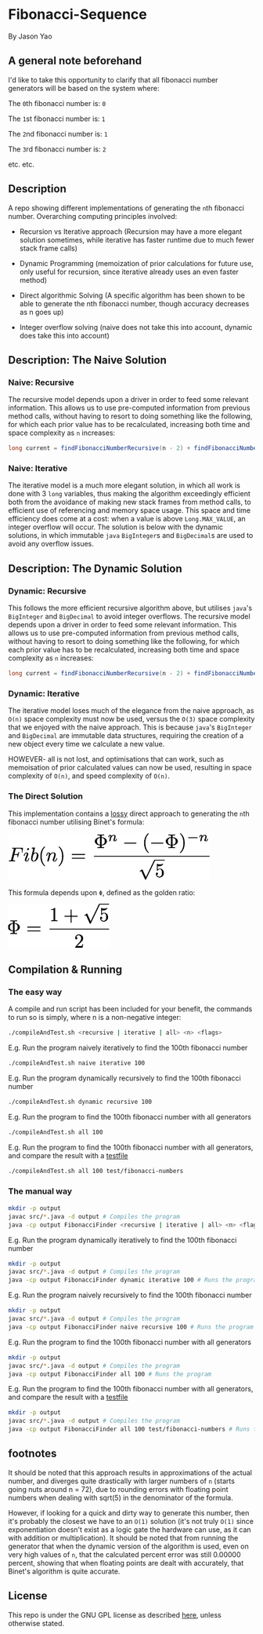 # Fibonacci-Sequence
By Jason Yao

## A general note beforehand
I'd like to take this opportunity to clarify that all fibonacci number generators will be based on the system where:

The `0`th fibonacci number is: `0`

The `1`st fibonacci number is: `1`

The `2`nd fibonacci number is: `1`

The `3`rd fibonacci number is: `2`

etc. etc.

## Description
A repo showing different implementations of generating the `n`th fibonacci number. Overarching computing principles involved:

- Recursion vs Iterative approach (Recursion may have a more elegant solution sometimes, while iterative has faster runtime due to much fewer stack frame
calls)

- Dynamic Programming (memoization of prior calculations for future use, only useful for recursion, since iterative already uses an even faster method)

- Direct algorithmic Solving (A specific algorithm has been shown to be able to generate the nth fibonacci number, though accuracy decreases as n goes up)

- Integer overflow solving (naive does not take this into account, dynamic does take this into account)

## Description: The Naive Solution

### Naive: Recursive
The recursive model depends upon a driver in order to feed some relevant information. This allows us to use pre-computed information from previous
method calls, without having to resort to doing something like the following, for which each prior value has to be recalculated, increasing both
time and space complexity as `n` increases:

```java
long current = findFibonacciNumberRecursive(n - 2) + findFibonacciNumberRecursive(n - 1) // NOTE: Very BAD
```

### Naive: Iterative
The iterative model is a much more elegant solution, in which all work is done with 3 `long` variables, thus making the algorithm exceedingly efficient
both from the avoidance of making new stack frames from method calls, to efficient use of referencing and memory space usage. This space and time efficiency
does come at a cost: when a value is above `Long.MAX_VALUE`, an integer overflow will occur. The solution is below with the dynamic solutions, in which immutable
`java` `BigInteger`s and `BigDecimal`s are used to avoid any overflow issues.

## Description: The Dynamic Solution

### Dynamic: Recursive
This follows the more efficient recursive algorithm above, but utilises `java`'s `BigInteger` and `BigDecimal` to avoid integer overflows.
The recursive model depends upon a driver in order to feed some relevant information. This allows us to use pre-computed information from previous
method calls, without having to resort to doing something like the following, for which each prior value has to be recalculated, increasing both
time and space complexity as `n` increases:

```java
long current = findFibonacciNumberRecursive(n - 2) + findFibonacciNumberRecursive(n - 1) // NOTE: Very BAD
```

### Dynamic: Iterative
The iterative model loses much of the elegance from the naive approach, as `O(n)` space complexity must now be used, versus the `O(3)` space complexity
that we enjoyed with the naive approach. This is because `java`'s `BigInteger` and `BigDecimal` are immutable data structures, requiring the creation of
a new object every time we calculate a new value.

HOWEVER- all is not lost, and optimisations that can work, such as memoisation of prior calculated values can now be used, resulting in space complexity of
`O(n)`, and speed complexity of `O(n)`.

### The Direct Solution
This implementation contains a [lossy](#footnotes) direct approach to generating the `n`th fibonacci number utilising Binet's formula:

![Binet's Fibonacci Number Formula](img/fibonacci_formula.png)

This formula depends upon `Φ`, defined as the golden ratio:

![The Golden Ratio](img/phi.png)

## Compilation & Running

### The easy way
A compile and run script has been included for your benefit, the commands to run so is simply, where n is a non-negative integer:

```sh
./compileAndTest.sh <recursive | iterative | all> <n> <flags>
```

E.g. Run the program naively iteratively to find the 100th fibonacci number

```sh
./compileAndTest.sh naive iterative 100
```

E.g. Run the program dynamically recursively to find the 100th fibonacci number

```sh
./compileAndTest.sh dynamic recursive 100
```

E.g. Run the program to find the 100th fibonacci number with all generators

```sh
./compileAndTest.sh all 100
```

E.g. Run the program to find the 100th fibonacci number with all generators, and compare the result with a [testfile](test/fibonacci-numbers)

```sh
./compileAndTest.sh all 100 test/fibonacci-numbers
```

### The manual way

```sh
mkdir -p output
javac src/*.java -d output # Compiles the program
java -cp output FibonacciFinder <recursive | iterative | all> <n> <flags> # Runs the program
```

E.g. Run the program dynamically iteratively to find the 100th fibonacci number

```sh
mkdir -p output
javac src/*.java -d output # Compiles the program
java -cp output FibonacciFinder dynamic iterative 100 # Runs the program
```

E.g. Run the program naively recursively to find the 100th fibonacci number

```sh
mkdir -p output
javac src/*.java -d output # Compiles the program
java -cp output FibonacciFinder naive recursive 100 # Runs the program
```

E.g. Run the program to find the 100th fibonacci number with all generators

```sh
mkdir -p output
javac src/*.java -d output # Compiles the program
java -cp output FibonacciFinder all 100 # Runs the program
```

E.g. Run the program to find the 100th fibonacci number with all generators, and compare the result with a [testfile](test/fibonacci-numbers)

```sh
mkdir -p output
javac src/*.java -d output # Compiles the program
java -cp output FibonacciFinder all 100 test/fibonacci-numbers # Runs the program
```

## footnotes
It should be noted that this approach results in approximations of the actual number, and diverges quite
drastically with larger numbers of `n` (starts going nuts around n = 72), due to rounding errors with
floating point numbers when dealing with sqrt(5) in the denominator of the formula.

However, if looking for a quick and dirty way to generate this number, then it's probably the closest we have to an `O(1)` solution
(it's not truly `O(1)` since exponentiation doesn't exist as a logic gate the hardware can use, as it can with addition or multiplication).
It should be noted that from running the generator that when the dynamic version of the algorithm is used, even on very high values of `n`,
that the calculated percent error was still 0.00000 percent, showing that when floating points are dealt with accurately, that Binet's algorithm
is quite accurate.

## License
This repo is under the GNU GPL license as described [here](LICENSE), unless otherwise stated.
